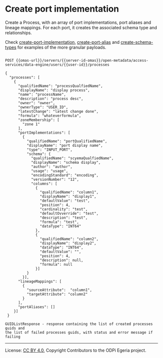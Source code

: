 <!-- SPDX-License-Identifier: CC-BY-4.0 -->
<!-- Copyright Contributors to the ODPi Egeria project. -->

# Create port implementation

Create a Process, with an array of port implementations, port aliases and lineage mappings.
For each port, it creates the associated schema type and relationships.

Check [create-port-implementation](create-port-implementation.md), [create-port-alias](create-port-alias.md) 
and [create-schema-types](create-schema-type.md) for examples of the more granular payloads.

```

POST {{omas-url}}/servers/{{server-id-omas}}/open-metadata/access-services/data-engine/users/{{user-id}}/processes

{
  "processes": [
    {
      "qualifiedName": "processQualfiedName",
      "displayName": "display process",
      "name": "processName",
      "description": "process desc",
      "owner": "owner",
      "ownerType": "USER_ID",
      "latestChange": "latest change done",
      "formula": "whateverformula",
      "zoneMembership": [
        "zone 1"
      ],
      "portImplementations": [
        {
          "qualifiedName": "portQualifiedName",
          "displayName": "port display name",
          "type": "INPUT_PORT",
          "schema": {
            "qualifiedName": "scyemaQualfiedName",
            "displayName": "schema display",
            "author": "author",
            "usage": "usage",
            "encodingStandard": "encoding",
            "versionNumber": "12",
            "columns": [
              {
                "qualifiedName": "column1",
                "displayName": "display1",
                "defaultValue": "test",
                "position": 4,
                "cardinality": "test",
                "defaultOvverride": "test",
                "description": "test",
                "formula": "test",
                "dataType": "INT64"
              },
              {
                "qualifiedName": "column2",
                "displayName": "display2",
                "dataType": "INT64",
                "defaultValue": "",
                "position": 4,
                "description": null,
                "formula": null
              }]
          }
        }],
      "lineageMappings": [
        {
          "sourceAttribute":  "column1",
          "targetAttribute": "column2"
        }
      ],
      "portAliases": []
    }]
 }

GUIDListResponse - response containing the list of created processes guids and
the list of failed processes guids, with status and error message if failing

```
----
License: [CC BY 4.0](https://creativecommons.org/licenses/by/4.0/),
Copyright Contributors to the ODPi Egeria project.








